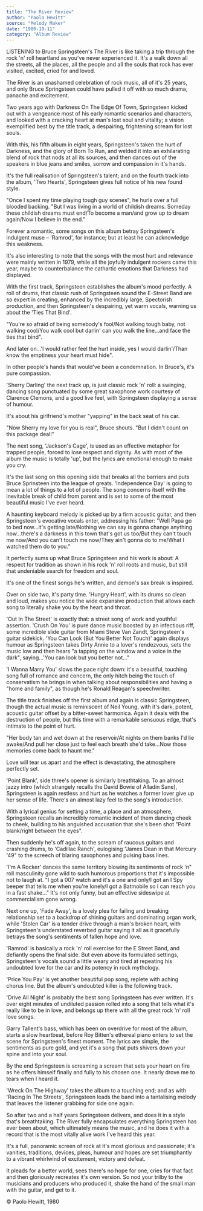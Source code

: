 ```yaml
---
title: "The River Review"
author: "Paolo Hewitt"
source: "Melody Maker"
date: "1980-10-11"
category: "Album Review"
---
```


LISTENING to Bruce Springsteen's The River is like taking a trip through the rock 'n' roll heartland as you've never experienced it. It's a walk down all the streets, all the places, all the people and all the souls that rock has ever visited, excited, cried for and loved.

The River is an unashamed celebration of rock music, all of it's 25 years, and only Bruce Springsteen could have pulled it off with so much drama, panache and excitement.

Two years ago with Darkness On The Edge Of Town, Springsteen kicked out with a vengeance most of his early romantic scenarios and characters, and looked with a cracking heart at man's lost soul and vitality; a vision exemplified best by the title track, a despairing, frightening scream for lost souls.

With this, his fifth album in eight years, Springsteen's taken the hurt of Darkness, and the glory of Born To Run, and welded it into an exhilarating blend of rock that nods at all its sources, and then dances out of the speakers in blue jeans and smiles, sorrow and compassion in it's hands.

It's the full realisation of Springsteen's talent; and on the fourth track into the album, 'Two Hearts', Springsteen gives full notice of his new found style.

"Once I spent my time playing tough guy scenes", he hurls over a full blooded backing. "But I was living in a world of childish dreams. Someday these childish dreams must end/To become a man/and grow up to dream again/Now I believe in the end."

Forever a romantic, some songs on this album betray Springsteen's indulgent muse – 'Ramrod', for instance; but at least he can acknowledge this weakness.

It's also interesting to note that the songs with the most hurt and relevance were mainly written in 1979, while all the joyfully indulgent rockers came this year, maybe to counterbalance the cathartic emotions that Darkness had displayed.

With the first track, Springsteen establishes the album's mood perfectly. A roll of drums, that classic rush of Springsteen sound the E-Street Band are so expert in creating, enhanced by the incredibly large, Spectorish production, and then Springsteen's despairing, yet warm vocals, warning us about the 'Ties That Bind'.

"You're so afraid of being somebody's fool/Not walking tough baby, not walking cool/You walk cool but darlin' can you walk the line...and face the ties that bind".

And later on...'I would rather feel the hurt inside, yes I would darlin'/Than know the emptiness your heart must hide".

In other people's hands that would've been a condemnation. In Bruce's, it's pure compassion.

'Sherry Darling' the next track up, is just classic rock 'n' roll: a swinging, dancing song punctuated by some great saxophone work courtesy of Clarence Clemons, and a good live feel, with Springsteen displaying a sense of humour.

It's about his girlfriend's mother "yapping" in the back seat of his car.

"Now Sherry my love for you is real", Bruce shouts. "But I didn't count on this package deal!"

The next song, 'Jackson's Cage', is used as an effective metaphor for trapped people, forced to lose respect and dignity. As with most of the album the music is totally 'up', but the lyrics are emotional enough to make you cry.

It's the last song on this opening side that breaks all the barriers and puts Bruce Sprinsteen into the league of greats. 'Independence Day' is going to mean a lot of things to a lot of people. The song concerns itself with the inevitable break of child from parent and is set to some of the most beautiful music I've ever heard.

A haunting keyboard melody is picked up by a firm acoustic guitar, and then Springsteen's evocative vocals enter, addressing his father: "Well Papa go to bed now...it's getting late/Nothing we can say is gonna change anything now...there's a darkness in this town that's got us too/But they can't touch me now/And you can't touch me now/They ain't gonna do to me/What I watched them do to you."

It perfectly sums up what Bruce Springsteen and his work is about: A respect for tradition as shown in his rock 'n' roll roots and music, but still that undeniable search for freedom and soul.

It's one of the finest songs he's written, and demon's sax break is inspired.

Over on side two, it's party time. 'Hungry Heart', with its drums so clean and loud, makes you notice the wide expansive production that allows each song to literally shake you by the heart and throat.

'Out In The Street' is exactly that: a street song of work and youthful assertion. 'Crush On You' is pure dance music boosted by an infectious riff, some incredible slide guitar from Miami Steve Van Zandt, Springsteen's guitar sidekick. 'You Can Look (But You Better Not Touch)' again displays humour as Springsteen takes Dirty Annie to a lover's rendezvous, sets the music low and then hears "a tapping on the window and a voice in the dark", saying...'You can look but you better not..."

'I Wanna Marry You' slows the pace right down: it's a beautiful, touching song full of romance and concern, the only hitch being the touch of conservatism he brings in when talking about responsibilities and having a "home and family", as though he's Ronald Reagan's speechwriter.

The title track finishes off the first album and again is classic Springsteen, though the actual music is reminiscent of Neil Young, with it's dark, potent, acoustic guitar offset by a bitter-sweet harmonica. Again it deals with the destruction of people, but this time with a remarkable sensuous edge, that's intimate to the point of hurt.

"Her body tan and wet down at the reservoir/At nights on them banks I'd lie awake/And pull her close just to feel each breath she'd take...Now those memories come back to haunt me."

Love will tear us apart and the effect is devastating, the atmosphere perfectly set.

'Point Blank', side three's opener is similarly breathtaking. To an almost jazzy intro (which strangely recalls the David Bowie of Alladin Sane), Springsteen is again restless and hurt as he watches a former lover give up her sense of life. There's an almost lazy feel to the song's introduction.

With a lyrical genius for setting a time, a place and an atmosphere, Springsteen recalls an incredibly romantic incident of them dancing cheek to cheek, building to his anguished accusation that she's been shot "Point blank/right between the eyes".

Then suddenly he's off again, to the scream of raucous guitars and crashing drums, to 'Cadillac Ranch', eulogising "James Dean in that Mercury '49" to the screech of blaring saxophones and pulsing bass lines.

'I'm A Rocker' dances the same territory blowing its sentiments of rock 'n" roll masculinity gone wild to such humorous proportions that it's impossible not to laugh at. "I got a 007 watch and it's a one and only/I got an I Spy beeper that tells me when you're lonely/I got a Batmobile so I can reach you in a fast shake..." It's not only funny, but an effective sideswipe at commercialism gone wrong.

Next one up, 'Fade Away', is a lovely plea for failing and breaking relationship set to a backdrop of shining guitars and dominating organ work, while 'Stolen Car' is a tender drive through a man's broken heart, with Springsteen's understated reverbed guitar saying it all as it gracefully betrays the song's sentiments of fallen hope and love.

'Ramrod' is basically a rock 'n' roll exercise for the E Street Band, and defiantly opens the final side. But even above its formulated settings, Springsteen's vocals sound a little weary and tired at repeating his undoubted love for the car and its potency in rock mythology.

'Price You Pay' is yet another beautiful pop song, replete with aching chorus line. But the album's undoubted killer is the following track.

'Drive All Night' is probably the best song Springsteen has ever written. It's over eight minutes of undiluted passion rolled into a song that tells what it's really like to be in love, and belongs up there with all the great rock 'n' roll love songs.

Garry Tallent's bass, which has been on overdrive for most of the album, starts a slow heartbeat, before Roy Bitten's ethereal piano enters to set the scene for Springsteen's finest moment. The lyrics are simple, the sentiments as pure gold, and yet it's a song that puts shivers down your spine and into your soul.

By the end Springsteen is screaming a scream that sets your heart on fire as he offers himself finally and fully to his chosen one. It nearly drove me to tears when I heard it.

'Wreck On The Highway' takes the album to a touching end; and as with 'Racing In The Streets', Springsteen leads the band into a tantalising melody that leaves the listener grabbing for side one again.

So after two and a half years Springsteen delivers, and does it in a style that's breathtaking. The River fully encapsulates everything Springsteen has ever been about, which ultimately means the music, and he does it with a record that is the most vitally alive work I've heard this year.

It's a full, panoramic screen of rock at it's most glorious and passionate; it's vanities, traditions, devices, pleas, humour and hopes are set triumphantly to a vibrant whirlwind of excitement, victory and defeat.

It pleads for a better world, sees there's no hope for one, cries for that fact and then gloriously recreates it's own version. So nod your trilby to the musicians and producers who produced it, shake the hand of the small man with the guitar, and get to it.

© Paolo Hewitt, 1980
